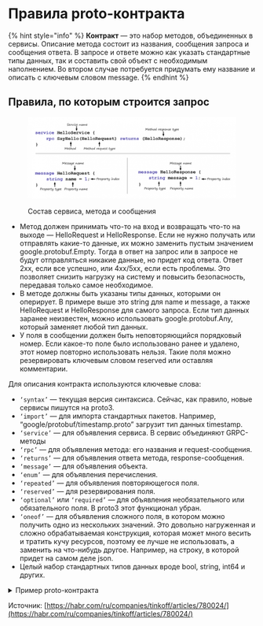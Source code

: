 # Правила proto-контракта

{% hint style="info" %}
**Контракт** — это набор методов, объединенных в сервисы. Описание метода состоит из названия, сообщения запроса и сообщения ответа. В запросе и ответе можно как указать стандартные типы данных, так и составить свой объект с необходимым наполнением. Во втором случае потребуется придумать ему название и описать с ключевым словом message.
{% endhint %}

## **Правила, по которым строится запрос**

<figure><img src="../../../../../.gitbook/assets/proto.png" alt="" width="563"><figcaption><p>Состав сервиса, метода и сообщения</p></figcaption></figure>

* Метод должен принимать что-то на вход и возвращать что-то на выходе — HelloRequest и HelloResponse. Если не нужно получать или отправлять какие-то данные, их можно заменить пустым значением google.protobuf.Empty. Тогда в ответ на запрос или в запросе не будут отправляться никакие данные, но придет код ответа. Ответ 2хх, если все успешно, или 4хх/5хх, если есть проблемы. Это позволяет снизить нагрузку на систему и повысить безопасность, передавая только самое необходимое.
* В методе должны быть указаны типы данных, которыми он оперирует. В примере выше это string для name и message, а также HelloRequest и HelloResponse для самого запроса. Если тип данных заранее неизвестен, можно использовать google.protobuf.Any, который заменяет любой тип данных.&#x20;
* У поля в сообщении должен быть неповторяющийся порядковый номер. Если какое-то поле было использовано ранее и удалено, этот номер повторно использовать нельзя. Такие поля можно резервировать ключевым словом reserved или оставляя комментарии.&#x20;

Для описания контракта используются ключевые слова:

* `‘syntax’` — текущая версия синтаксиса. Сейчас, как правило, новые сервисы пишутся на proto3.
* `‘import’` — для импорта стандартных пакетов. Например, “google/protobuf/timestamp.proto” загрузит тип данных timestamp.
* `‘service’` — для объявления сервиса. В сервис объединяют GRPC-методы
* `‘rpc’` — для объявления метода: его названия и request-сообщения.
* `‘returns’` — для объявления ответа метода, response-сообщения.
* `‘message’` — для объявления объекта.
* `‘enum’` — для объявления перечисления.
* `‘repeated’` — для объявления повторяющегося поля.
* `‘reserved’` — для резервирования поля.
* `‘optional’` или `‘required’`  — для объявления необязательного или обязательного поля. В proto3 этот функционал убран.
* `‘oneof’` — для объявления сложного поля, в котором можно получить одно из нескольких значений. Это довольно нагруженная и сложно обрабатываемая конструкция, которая может много весить и тратить кучу ресурсов, поэтому ее лучше не использовать, а заменить на что-нибудь другое. Например, на строку, в которой придет на самом деле json.&#x20;
* Целый набор стандартных типов данных вроде bool, string, int64 и других.

<details>

<summary>Пример proto-контракта</summary>

```protobuf
syntax = "proto3";
import "google/protobuf/any.proto";
import "google/protobuf/empty.proto";
import "google/protobuf/timestamp.proto";

 
service ProductService{
	// метод добавления книги в каталог
	rpc AddProduct(AddProductRequest) returns (google.protobuf.Empty) {}
    // метод получения книги по ID
	rpc GetProductById(GetProductByIdRequest) returns (GetProductByIdResponse) {}
    // метод получения всех книг
	rpc GetProductsList(GetProductsListRequest) returns (GetProductsListResponse) {}
}

message AddProductRequest{
	BookInfo add_book_info = 1;

}

message BookInfo{
	// эти поля нельзя будет использовать
	reserved 6, 15, 9 to 11;
	// данные об авторе не определены однозначно, и может прийти любой тип (строка или массив, например)
	google.protobuf.Any author = 1;
	string name = 2;
	int32 price = 3;
	Type type = 4;
	bool in_store = 5;
	// в типе bytes можно передавать файлы, но лучше заменить на ссылку в s3
	bytes book_cover = 7;
	// здесь мы будем использовать только одно из перечисленных полей,
	// для пользователя это выглядит как, например, динамичная форма ввода
	oneof additional_fields{
        // используем с TYPE_UNDEFINED — он пригодится, 
        // когда будут добавляться новые значения в enum Type: созданные объекты BookInfo примут этот тип по умолчанию
    	AdditionalFieldsUndefined additional_fields_undefined = 8;
    	AdditionalFieldsDetective additional_fields_detective = 12;
    	}
}

enum Type{
	TYPE_UNDEFINED = 0;
	TYPE_DETECTIVE = 1;
}

message AdditionalFieldsUndefined{
	string description = 1;
}

message AdditionalFieldsDetective{
	string description = 1;
	string period = 2;
}

message GetProductByIdRequest{
	// protobuf еще не знает, что такое uuid, поэтому его можно передать типами string, bytes или кастомным типом
	string id = 1;
}

message GetProductByIdResponse{
	string id = 1;
	BookInfo get_book_info = 2;
	google.protobuf.Timestamp created_at = 3;
}

// limit и offset нужны для пагинации на бэке. Если у нас бесконечная лента, можно вместо объекта GetProductsListRequest передать google.protobuf.Empty
message GetProductsListRequest{
	int32 limit = 1;
	int32 offset = 2;
}

message GetProductsListResponse{
	repeated BookInfo get_book_list_info = 1;
}
```

</details>







Источник: [https://habr.com/ru/companies/tinkoff/articles/780024/](https://habr.com/ru/companies/tinkoff/articles/780024/)
